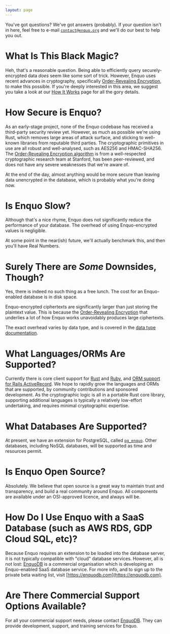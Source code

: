 ```yaml
---
layout: page
---
```

You've got questions?
We've got answers (probably).
If your question isn't in here, feel free to e-mail [`contact@enquo.org`](mailto:contact@enquo.org) and we'll do our best to help you out.


# What Is This Black Magic?

Heh, that's a reasonable question.
Being able to efficiently query securely-encrypted data *does* seem like some sort of trick.
However, Enquo uses recent advances in cryptography, specifically [Order-Revealing Encryption](https://crypto.stanford.edu/ore/), to make this possible.
If you're deeply interested in this area, we suggest you take a look at our [How It Works](/how-it-works) page for all the gory details.


# How Secure is Enquo?

As an early-stage project, none of the Enquo codebase has received a third-party security review yet.
However, as much as possible we're using Rust, which removes large areas of attack surface, and sticking to well-known libraries from reputable third parties.
The cryptographic primitives in use are all robust and well-analysed, such as AES256 and HMAC-SHA256.
The [Order-Revealing Encryption algorithm](/how-it-works) is from a well-respected cryptographic research team at Stanford, has been peer-reviewed, and does not have any severe weaknesses that we're aware of.

At the end of the day, almost anything would be more secure than leaving data unencrypted in the database, which is probably what you're doing now.


# Is Enquo Slow?

Although that's a nice rhyme, Enquo does not significantly reduce the performance of your database.
The overhead of using Enquo-encrypted values is negligible.

At some point in the near(ish) future, we'll actually benchmark this, and then you'll have Real Numbers.


# Surely There are *Some* Downsides, Though?

Yes, there is indeed no such thing as a free lunch.
The cost for an Enquo-enabled database is in disk space.

Enquo-encrypted ciphertexts are significantly larger than just storing the plaintext value.
This is because the [Order-Revealing Encryption](/how-it-works) that underlies a lot of how Enquo works unavoidably produces large ciphertexts.

The exact overhead varies by data type, and is covered in the [data type documentation](https://github.com/enquo/pg_enquo/tree/main/doc/data_types).


# What Languages/ORMs Are Supported?

Currently there is core client support for [Rust](https://github.com/enquo/enquo-core/tree/rust) and [Ruby](https://github.com/enquo/enquo-core/tree/ruby), and [ORM support for Rails ActiveRecord](https://github.com/enquo/active_enquo).
We hope to rapidly grow the languages and ORMs that are supported, by community contributions and sponsored development.
As the cryptographic logic is all in a portable Rust core library, supporting additional languages is typically a relatively low-effort undertaking, and requires minimal cryptographic expertise.


# What Databases Are Supported?

At present, we have an extension for PostgreSQL, called [`pg_enquo`](https://github.com/enquo/pg_enquo).
Other databases, including NoSQL databases, will be supported as time and resources permit.


# Is Enquo Open Source?

Absolutely.
We believe that open source is a great way to maintain trust and transparency, and build a real community around Enquo.
All components are available under an OSI-approved licence, and always will be.


# How Do I Use Enquo with a SaaS Database (such as AWS RDS, GDP Cloud SQL, etc)?

Because Enquo requires an extension to be loaded into the database server, it is not typically compatible with "cloud" database services.
However, all is not lost: [EnquoDB](https://enquodb.com) is a commercial organisation which is developing an Enquo-enabled SaaS database service.
For more info, and to sign up to the private beta waiting list, visit [https://enquodb.com](https://enquodb.com).


# Are There Commercial Support Options Available?

For all your commercial support needs, please contact [EnquoDB](https://enquodb.com).
They can provide development, support, and training services for Enquo.
